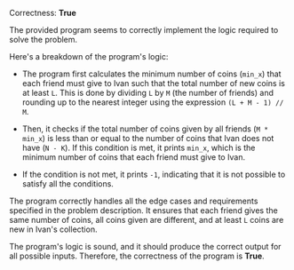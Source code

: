 Correctness: **True**

The provided program seems to correctly implement the logic required to solve the problem. 

Here's a breakdown of the program's logic:

- The program first calculates the minimum number of coins (`min_x`) that each friend must give to Ivan such that the total number of new coins is at least `L`. This is done by dividing `L` by `M` (the number of friends) and rounding up to the nearest integer using the expression `(L + M - 1) // M`.

- Then, it checks if the total number of coins given by all friends (`M * min_x`) is less than or equal to the number of coins that Ivan does not have (`N - K`). If this condition is met, it prints `min_x`, which is the minimum number of coins that each friend must give to Ivan.

- If the condition is not met, it prints `-1`, indicating that it is not possible to satisfy all the conditions.

The program correctly handles all the edge cases and requirements specified in the problem description. It ensures that each friend gives the same number of coins, all coins given are different, and at least `L` coins are new in Ivan's collection. 

The program's logic is sound, and it should produce the correct output for all possible inputs. Therefore, the correctness of the program is **True**.